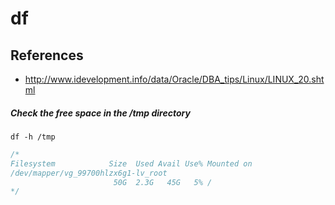 # df

## References
* http://www.idevelopment.info/data/Oracle/DBA_tips/Linux/LINUX_20.shtml

##### Check the free space in the /tmp directory
```
df -h /tmp
```
```c
/*
Filesystem            Size  Used Avail Use% Mounted on
/dev/mapper/vg_99700hlzx6g1-lv_root
                       50G  2.3G   45G   5% /
*/
```
